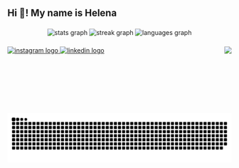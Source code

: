 <h2 align="left">Hi 👋! My name is Helena</h2>

###

<div align="center">
  <img src="https://github-readme-stats.vercel.app/api?username=Helengendary&hide_title=false&hide_rank=false&show_icons=true&include_all_commits=false&count_private=true&disable_animations=false&theme=default&locale=en&hide_border=false" height="150" alt="stats graph"  />
  <img src="https://streak-stats.demolab.com?user=Helengendary&locale=en&mode=daily&theme=default&hide_border=false&border_radius=5" height="150" alt="streak graph"  />
  <img src="https://github-readme-stats.vercel.app/api/top-langs?username=Helengendary&locale=en&hide_title=false&layout=compact&card_width=320&langs_count=5&theme=default&hide_border=false" height="150" alt="languages graph"  />
</div>

###

<img align="right" height="150" src="https://i.pinimg.com/564x/3f/5e/8c/3f5e8c88a183741a4acb4bee84b35f7a.jpg"  />

###

<div align="left">
  <a href="https://www.linkedin.com/in/helena-picinin-de-lima-b85742227/" target="_blank">
    <img src="https://img.shields.io/static/v1?message=Instagram&logo=instagram&label=&color=E4405F&logoColor=white&labelColor=&style=for-the-badge" height="35" alt="instagram logo"  />
  </a>
  <a href="https://www.instagram.com/anelehpicinin/?next=%2F" target="_blank">
    <img src="https://img.shields.io/static/v1?message=LinkedIn&logo=linkedin&label=&color=0077B5&logoColor=white&labelColor=&style=for-the-badge" height="35" alt="linkedin logo"  />
</div>
  </a>
</div>

###

![Snake animation](https://github.com/wellingtoncarneirobarbosa/wellingtoncarneirobarbosa/blob/output/github-contribution-grid-snake.svg)

###
